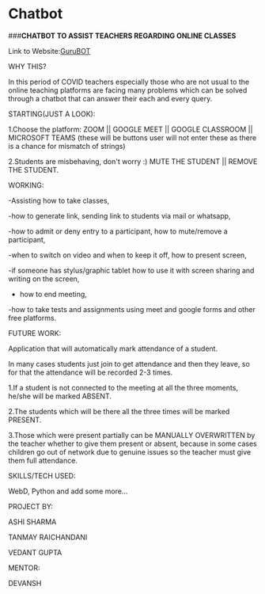 # **Chatbot**

###**CHATBOT TO ASSIST TEACHERS REGARDING ONLINE CLASSES**

Link to Website:[GuruBOT](https://ashi-sharma.github.io/Chatbot/)

WHY THIS?

In this period of COVID teachers especially those who are not usual to the online teaching platforms are facing many problems which can be solved through a chatbot that can answer their each and every query.

STARTING(JUST A LOOK):

1.Choose the platform: 
          ZOOM ||  GOOGLE MEET || GOOGLE CLASSROOM || MICROSOFT TEAMS (these will be  buttons user will not enter these as there is a chance for mismatch of strings)

2.Students are misbehaving, don't worry :)
MUTE THE STUDENT || REMOVE THE STUDENT.

WORKING:

-Assisting how to take classes,

-how to generate link, sending link to students via mail or whatsapp,

-how to admit or deny entry to a participant, how to mute/remove a participant,

-when to switch on video and when to keep it off, how to present screen,

-if someone has stylus/graphic tablet how to use it with screen sharing and writing on the screen,

- how to end meeting,

-how to take tests and assignments using meet and google forms and other free platforms. 

FUTURE WORK:

Application that will automatically mark attendance of a student.


In many cases students just join to get attendance and then they leave, so for that the attendance will be recorded 2-3 times.

1.If a student is not connected to the meeting at all the three moments, he/she will be marked ABSENT.

2.The students which will be there all the three times will be marked PRESENT.

3.Those which were present partially can be MANUALLY OVERWRITTEN by the teacher whether to give them present or absent, because in some cases children go out of network due to genuine issues so the teacher must give them full attendance.

SKILLS/TECH  USED:

WebD, Python and add some more…

PROJECT BY:

ASHI SHARMA

TANMAY RAICHANDANI

VEDANT GUPTA

MENTOR:

DEVANSH
